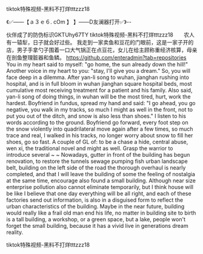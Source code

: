 tiktok特殊视频-黑料不打烊tttzzz18

《✅——【ａ３ｅ６. cOm 】 】——D友澜器打开✅》--

伙伴成了的防伪标识GKTUhy67TY
tiktok特殊视频-黑料不打烊tttzzz18　　农人有一辕犁，日子就会好过些。
我走到一家卖鱼和豆花的门眼前，这是一家子开的店，男子手拿勺子围着一口大气锅正在点豆花，女儿在给主顾称重经济核算，母亲在剖鱼整理脏器和鱼鳞。
https://github.com/enteradmin?tab=repositories
You in my heart said to myself: "go home, the sun already down the hill!"
Another voice in my heart to you: "stay, I'll give you a dream."
So, you will face deep in a dilemma.
After yan-li song to wuhan, jianghan rushing into hospital, and is in full bloom in wuhan jianghan square hospital beds, most cumulative most receiving treatment for a patient and his family.
Also said, yan-li song of doing things, in wuhan will be the most tired, hurt, work the hardest.
Boyfriend in fundus, spread my hand and said: "I go ahead, you go negative, you walk in my tracks, so much I might as well in the front, not to put you out of the ditch, and snow is also less than shoes."
I listen to his words according to the ground.
Boyfriend go forward, every foot step on the snow violently into quadrilateral move again after a few times, so much trace and real, I walked in his tracks, no longer worry about snow to fill her shoes, go so fast.
A couple of GL of: to be a chase a hide, central abuse, wen xi, the traditional novel and might as well.
Grasp the warrior to introduce several ~ ~
Nowadays, gutter in front of the building has begun renovation, to restore the tunnels sewage pumping fish urban landscape belt, building on the left side of the road the thorough overhaul is nearly completed, and that I will leave the building of some the feeling of nostalgia at the same time, encourage also found a small building.
Although near size enterprise pollution also cannot eliminate temporarily, but I think house will be like I believe that one day everything will be all right, and each of these factories send out information, is also in a disguised form to reflect the urban characteristics of the building.
Maybe in the near future, building would really like a frail old man end his life, no matter in building site to birth is a tall building, a workshop, or a green space, but a lake, people won't forget the small building, because it has a vivid live in generations dream reality.




tiktok特殊视频-黑料不打烊tttzzz18
